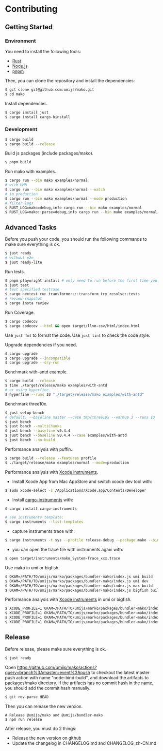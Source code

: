 # Contributing

## Getting Started

### Environment

You need to install the following tools:

- [Rust](https://www.rust-lang.org/tools/install)
- [Node.js](https://nodejs.org/en/download/)
- [pnpm](https://pnpm.io/installation)

Then, you can clone the repository and install the dependencies:

```bash
$ git clone git@github.com:umijs/mako.git
$ cd mako
```

Install dependencies.

```bash
$ cargo install just
$ cargo install cargo-binstall
```

### Development

```bash
$ cargo build
$ cargo build --release
```

Build js packages (include packages/mako).

```bash
$ pnpm build
```

Run mako with examples.

```bash
$ cargo run --bin mako examples/normal
# with HMR
$ cargo run --bin mako examples/normal --watch
# in production
$ cargo run --bin mako examples/normal --mode production
# filter logs
$ RUST_LOG=mako=debug,info cargo run --bin mako examples/normal
$ RUST_LOG=mako::parse=debug,info cargo run --bin mako examples/normal
```

## Advanced Tasks

Before you push your code, you should run the following commands to make sure everything is ok.

```bash
$ just ready
# without e2e
$ just ready-lite
```

Run tests.

```bash
$ pnpm playwright install # only need to run before the first time you run "jest test"
$ just test
# test specified testcase
$ cargo nextest run transformers::transform_try_resolve::tests
# review snapshot
$ cargo insta review
```

Run Coverage.

```bash
$ cargo codecov
$ cargo codecov --html && open target/llvm-cov/html/index.html
```

Use `just fmt` to format the code.
Use `just lint` to check the code style.

Upgrade dependencies if you need.

```bash
$ cargo upgrade
$ cargo upgrade --incompatible
$ cargo upgrade --dry-run
```

Benchmark with-antd example.

```bash
$ cargo build --release
$ time ./target/release/mako examples/with-antd
# or using hyperfine
$ hyperfine --runs 10 "./target/release/mako examples/with-antd"
```

Benchmark three10x.

```bash
$ just setup-bench
# default: --baseline master --case tmp/three10x --warmup 3 --runs 10
$ just bench
$ just bench --multiChunks
$ just bench --baseline v0.4.4
$ just bench --baseline v0.4.4 --case examples/with-antd
$ just bench --no-build
```

Performance analysis with puffin.

```bash
$ cargo build --release --features profile
$ ./target/release/mako examples/normal --mode=production
```

Performance analysis with [Xcode instruments](https://help.apple.com/instruments/mac).

- Install Xcode App from Mac AppStore and switch xcode dev tool with:

```bash
$ sudo xcode-select -s /Applications/Xcode.app/Contents/Developer
```

- Install [cargo-instruments](https://crates.io/crates/cargo-instruments) with:

```bash
$ cargo install cargo-instruments

# see instruments template:
$ cargo instruments --list-templates
```

- capture instruments trace with:

```bash
$ cargo instruments -t sys --profile release-debug --package mako --bin mako examples/with-antd
```

- you can open the trace file with instruments again with:

```bash
$ open target/instruments/mako_System-Trace_xxx.trace
```

Use mako in umi or bigfish.

```bash
$ OKAM=/PATH/TO/umijs/marko/packages/bundler-mako/index.js umi build
$ OKAM=/PATH/TO/umijs/marko/packages/bundler-mako/index.js umi dev
$ OKAM=/PATH/TO/umijs/marko/packages/bundler-mako/index.js max build
$ OKAM=/PATH/TO/umijs/marko/packages/bundler-mako/index.js bigfish build
```

Performance analysis with [Xcode instruments](https://help.apple.com/instruments/mac) in umi or bigfish.

```bash
$ XCODE_PROFILE=1 OKAM=/PATH/TO/umijs/marko/packages/bundler-mako/index.js umi build
$ XCODE_PROFILE=1 OKAM=/PATH/TO/umijs/marko/packages/bundler-mako/index.js umi dev
$ XCODE_PROFILE=1 OKAM=/PATH/TO/umijs/marko/packages/bundler-mako/index.js max build
$ XCODE_PROFILE=1 OKAM=/PATH/TO/umijs/marko/packages/bundler-mako/index.js bigfish build
```

## Release

Before release, please make sure everything is ok.

```bash
$ just ready
```

Open https://github.com/umijs/mako/actions?query=branch%3Amaster+event%3Apush to checkout the latest master push action with name "node-bind-build", and download the artifacts to packages/mako directory. If the artifacts has no commit hash in the name, you should add the commit hash manually.

```bash
$ git rev-parse HEAD
```

Then you can release the new version.

```
# Release @umijs/mako and @umijs/bundler-mako
$ npm run release
```

After release, you must do 2 things:

- Release the new version on github
- Update the changelog in CHANGELOG.md and CHANGELOG_zh-CN.md
